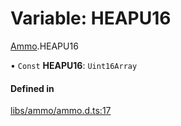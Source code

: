 # Variable: HEAPU16

[Ammo](../modules/Ammo.md).HEAPU16

• `Const` **HEAPU16**: `Uint16Array`

#### Defined in

[libs/ammo/ammo.d.ts:17](https://github.com/Orillusion/orillusion/blob/main/src/libs/ammo/ammo.d.ts#L17)
